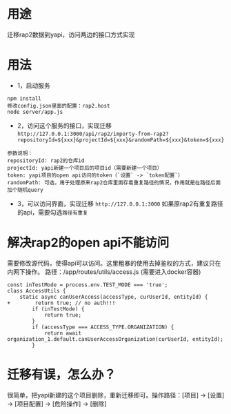 # 用途
迁移rap2数据到yapi，访问两边的接口方式实现

# 用法

- 1，启动服务
```
npm install
修改config.json里面的配置：rap2.host
node server/app.js
```

- 2，访问这个服务的接口，实现迁移
`http://127.0.0.1:3000/api/rap2/importy-from-rap2?repositoryId=${xxx}&projectId=${xxx}&randomPath=${xxx}&token=${xxx}`
```
参数说明：
repositoryId: rap2的仓库id
projectId: yapi新建一个项目后的项目id（需要新建一个项目）
token: yapi项目的open api访问的token（`设置` -> `token配置`）
randomPath: 可选，用于处理原来rap2仓库里面存着重复路径的情况，作用就是在路径后面加个随机query
```

- 3，可以访问界面，实现迁移
`http://127.0.0.1:3000`
如果原rap2有重复路径的api，需要勾选`路径有重复`


# 解决rap2的open api不能访问
需要修改源代码，使得api可以访问。这里粗暴的使用去掉鉴权的方式，建议只在内网下操作。
路径：/app/routes/utils/access.js (需要进入docker容器)
```
const inTestMode = process.env.TEST_MODE === 'true';
class AccessUtils {
    static async canUserAccess(accessType, curUserId, entityId) {
+        return true; // no auth!!!
        if (inTestMode) {
            return true;
        }                                             
        if (accessType === ACCESS_TYPE.ORGANIZATION) {                                         
            return await organization_1.default.canUserAccessOrganization(curUserId, entityId);
        } 
```

# 迁移有误，怎么办？
很简单，把yapi新建的这个项目删除，重新迁移即可。操作路径：[项目] -> [设置] -> [项目配置] -> [危险操作] -> [删除]